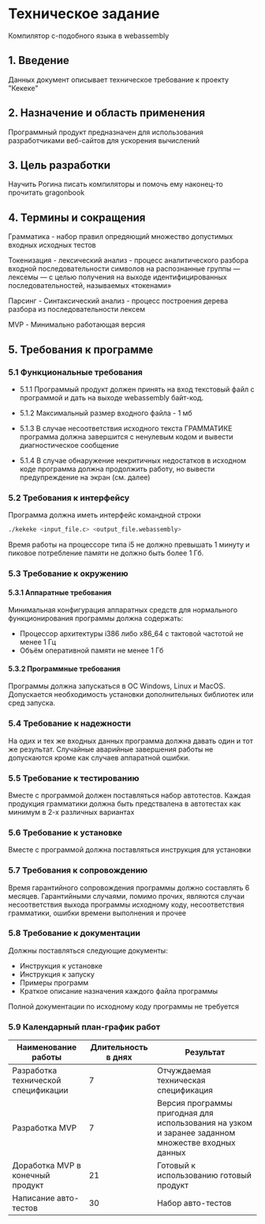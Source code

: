 # Техническое задание

Компилятор c-подобного языка в webassembly

## 1. Введение

Данных документ описывает техническое требование к проекту "Кекеке"

## 2. Назначение и область применения

Программный продукт предназначен для использования разработчиками веб-сайтов для ускорения вычислений

## 3. Цель разработки

Научить Рогина писать компиляторы и помочь ему наконец-то прочитать gragonbook

## 4. Термины и сокращения

Грамматика - набор правил опредяющий множество допустимых входных исходных тестов

Токенизация - лексический анализ - процесс аналитического разбора входной последовательности символов на распознанные группы — лексемы — с целью получения на выходе идентифицированных последовательностей, называемых «токенами»

Парсинг - Синтаксический анализ - процесс построения дерева разбора из последовательности лексем

MVP - Минимально работающая версия

## 5. Требования к программе

### 5.1 Функциональные требования

- 5.1.1 Программый продукт должен принять на вход текстовый файл с программой и дать на выходе webassembly байт-код.

- 5.1.2 Максимальный размер входного файла - 1 мб

- 5.1.3 В случае несоответствия исходного текста ГРАММАТИКЕ программа должна завершится с ненулевым кодом и вывести диагностическое сообщение

- 5.1.4 В случае обнаружение некритичных недостатков в исходном коде программа должна продолжить работу, но вывести предупреждение на экран (см. далее)

### 5.2 Требования к интерфейсу

Программа должна иметь интерфейс командной строки

```sh
./kekeke <input_file.c> <output_file.webassembly>
```

Время работы на процессоре типа i5 не должно превышать 1 минуту и пиковое потребление памяти не должно быть более 1 Гб.

### 5.3 Требование к окружению

#### 5.3.1 Аппаратные требования

Минимальная конфигурация аппаратных средств для нормального функционирования программы должна содержать:

- Процессор архитектуры i386 либо x86_64 с тактовой частотой не менее 1 Гц
- Объём оперативной памяти не менее 1 Гб

#### 5.3.2 Программные требования

Программы должна запускаться в ОС Windows, Linux и MacOS.
Допускается необходимость установки дополнительных библиотек или сред запуска.

### 5.4 Требование к надежности

На одих и тех же входных данных программа должна давать один и тот же результат. Случайные аварийные завершения работы не допускаются кроме как случаев аппаратной ошибки.

### 5.5 Требование к тестированию

Вместе с программой должен поставляться набор автотестов. Каждая продукция грамматики должна быть предствалена в автотестах как минимум в 2-х различных вариантах

### 5.6 Требование к установке

Вместе с программой должна поставляться инструкция для установки

### 5.7 Требования к сопровождению

Время гарантийного сопровождения программы должно составлять 6 месяцев.
Гарантийными случаями, помимо прочих, являются случаи несоответствия выхода программы исходному коду, несоответствия грамматики, ошибки времени выполнения и прочее

### 5.8 Требование к документации

Должны поставляться следующие документы:

- Инструкция к установке
- Инструкция к запуску
- Примеры программ
- Краткое описание назначения каждого файла программы

Полной документации по исходному коду программы не требуется

### 5.9 Календарный план-график работ

| Наименование работы                 | Длительность в днях | Результат                                                                                         |
| ----------------------------------- | ------------------- | ------------------------------------------------------------------------------------------------- |
| Разработка технической спецификации | 7                   | Отчуждаемая техническая спецификация                                                              |
| Разработка MVP                      | 7                   | Версия программы пригодная для использования на узком и заранее заданном множестве входных данных |
| Доработка MVP в конечный продукт    | 21                  | Готовый к использованию готовый продукт                                                           |
| Написание авто-тестов               | 30                  | Набор авто-тестов                                                                                 |
